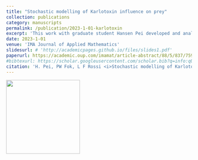 ```yaml
---
title: "Stochastic modelling of Karlotoxin influence on prey"
collection: publications
category: manuscripts
permalink: /publication/2023-1-01-karlotoxin
excerpt: 'This work with graduate student Hansen Pei developed and analyzed a model for the motion of prey plankton influenced by toxin producing plankton like <i>Karlodinium veneficum</i>.'
date: 2023-1-01
venue: 'IMA Journal of Applied Mathematics'
slidesurl: # 'http://academicpages.github.io/files/slides1.pdf'
paperurl: https://academic.oup.com/imamat/article-abstract/88/5/837/7596266
#bibtexurl: https://scholar.googleusercontent.com/scholar.bib?q=info:qUEDlRRi_tMJ:scholar.google.com/&output=citation&scisdr=CgIh17K0EIPx92fgwE4:AAZF9b8AAAAAaN3m2E4D_RM6AJSfPPv5tgk1YpM&scisig=AAZF9b8AAAAAaN3m2PGBcriYQL8c_AiAQuMvGQ8&scisf=4&ct=citation&cd=-1&hl=en
citation: 'H. Pei, PW Fok, L F Rossi <i>Stochastic modelling of Karlotoxin influence on prey.</i> IMA Journal of Applied Mathematics 88, 837-866.'
---
```

<img src="{{'/assets/images/Karlodinium_veneficum.jpg' | relative_url}}" width="200px"/>
